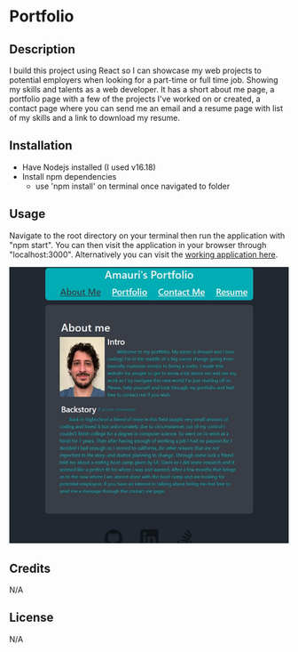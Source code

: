 # Portfolio

## Description

I build this project using React so I can showcase my web projects to potential employers when looking for a part-time or full time job. Showing my skills and talents as a web developer. It has a short about me page, a portfolio page with a few of the projects I've worked on or created, a contact page where you can send me an email and a resume page with list of my skills and a link to download my resume.

## Installation

- Have Nodejs installed (I used v16.18)
- Install npm dependencies
  - use 'npm install' on terminal once navigated to folder

## Usage

Navigate to the root directory on your terminal then run the application with "npm start". You can then visit the application in your browser through "localhost:3000". Alternatively you can visit the [working application here](https://nicolasflamel.github.io/portfolio/).

![project-preview](./assets/images/project-preview.jpg)

## Credits

N/A

## License

N/A
